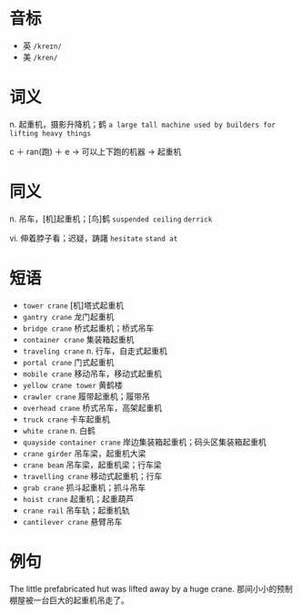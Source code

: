 # 音标

- 英 `/kreɪn/`
- 美 `/kren/`

# 词义

n. 起重机，摄影升降机；鹤
`a large tall machine used by builders for lifting heavy things`



c ＋ ran(跑) ＋ e → 可以上下跑的机器 → 起重机

# 同义

n. 吊车，[机]起重机；[鸟]鹤
`suspended ceiling` `derrick`

vi. 伸着脖子看；迟疑，踌躇
`hesitate` `stand at`

# 短语

- `tower crane` [机]塔式起重机
- `gantry crane` 龙门起重机
- `bridge crane` 桥式起重机；桥式吊车
- `container crane` 集装箱起重机
- `traveling crane` n. 行车，自走式起重机
- `portal crane` 门式起重机
- `mobile crane` 移动吊车，移动式起重机
- `yellow crane tower` 黄鹤楼
- `crawler crane` 履带起重机；履带吊
- `overhead crane` 桥式吊车，高架起重机
- `truck crane` 卡车起重机
- `white crane` n. 白鹤
- `quayside container crane` 岸边集装箱起重机；码头区集装箱起重机
- `crane girder` 吊车梁，起重机大梁
- `crane beam` 吊车梁，起重机梁；行车梁
- `travelling crane` 移动式起重机；行车
- `grab crane` 抓斗起重机；抓斗吊车
- `hoist crane` 起重机；起重葫芦
- `crane rail` 吊车轨；起重机轨
- `cantilever crane` 悬臂吊车

# 例句

The little prefabricated hut was lifted away by a huge crane.
那间小小的预制棚屋被一台巨大的起重机吊走了。


